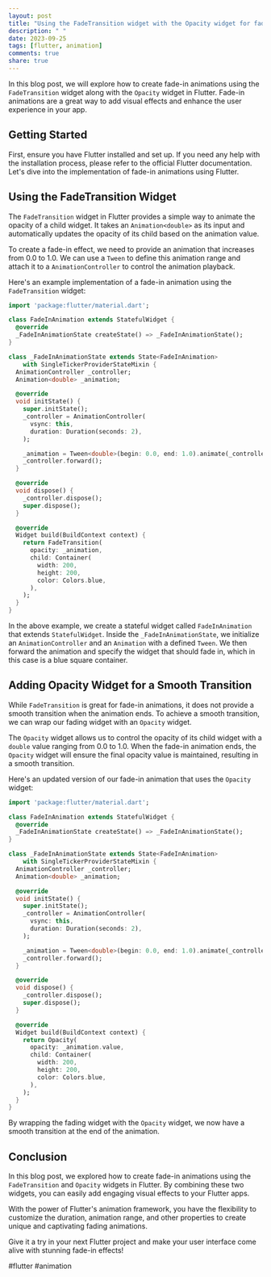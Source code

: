 ```yaml
---
layout: post
title: "Using the FadeTransition widget with the Opacity widget for fade-in animations"
description: " "
date: 2023-09-25
tags: [flutter, animation]
comments: true
share: true
---
```


In this blog post, we will explore how to create fade-in animations using the `FadeTransition` widget along with the `Opacity` widget in Flutter. Fade-in animations are a great way to add visual effects and enhance the user experience in your app.

## Getting Started

First, ensure you have Flutter installed and set up. If you need any help with the installation process, please refer to the official Flutter documentation. Let's dive into the implementation of fade-in animations using Flutter.

## Using the FadeTransition Widget

The `FadeTransition` widget in Flutter provides a simple way to animate the opacity of a child widget. It takes an `Animation<double>` as its input and automatically updates the opacity of its child based on the animation value.

To create a fade-in effect, we need to provide an animation that increases from 0.0 to 1.0. We can use a `Tween` to define this animation range and attach it to a `AnimationController` to control the animation playback.

Here's an example implementation of a fade-in animation using the `FadeTransition` widget:

```dart
import 'package:flutter/material.dart';

class FadeInAnimation extends StatefulWidget {
  @override
  _FadeInAnimationState createState() => _FadeInAnimationState();
}

class _FadeInAnimationState extends State<FadeInAnimation>
    with SingleTickerProviderStateMixin {
  AnimationController _controller;
  Animation<double> _animation;

  @override
  void initState() {
    super.initState();
    _controller = AnimationController(
      vsync: this,
      duration: Duration(seconds: 2),
    );

    _animation = Tween<double>(begin: 0.0, end: 1.0).animate(_controller);
    _controller.forward();
  }

  @override
  void dispose() {
    _controller.dispose();
    super.dispose();
  }

  @override
  Widget build(BuildContext context) {
    return FadeTransition(
      opacity: _animation,
      child: Container(
        width: 200,
        height: 200,
        color: Colors.blue,
      ),
    );
  }
}
```

In the above example, we create a stateful widget called `FadeInAnimation` that extends `StatefulWidget`. Inside the `_FadeInAnimationState`, we initialize an `AnimationController` and an `Animation` with a defined `Tween`. We then forward the animation and specify the widget that should fade in, which in this case is a blue square container.

## Adding Opacity Widget for a Smooth Transition

While `FadeTransition` is great for fade-in animations, it does not provide a smooth transition when the animation ends. To achieve a smooth transition, we can wrap our fading widget with an `Opacity` widget.

The `Opacity` widget allows us to control the opacity of its child widget with a `double` value ranging from 0.0 to 1.0. When the fade-in animation ends, the `Opacity` widget will ensure the final opacity value is maintained, resulting in a smooth transition.

Here's an updated version of our fade-in animation that uses the `Opacity` widget:

```dart
import 'package:flutter/material.dart';

class FadeInAnimation extends StatefulWidget {
  @override
  _FadeInAnimationState createState() => _FadeInAnimationState();
}

class _FadeInAnimationState extends State<FadeInAnimation>
    with SingleTickerProviderStateMixin {
  AnimationController _controller;
  Animation<double> _animation;

  @override
  void initState() {
    super.initState();
    _controller = AnimationController(
      vsync: this,
      duration: Duration(seconds: 2),
    );

    _animation = Tween<double>(begin: 0.0, end: 1.0).animate(_controller);
    _controller.forward();
  }

  @override
  void dispose() {
    _controller.dispose();
    super.dispose();
  }

  @override
  Widget build(BuildContext context) {
    return Opacity(
      opacity: _animation.value,
      child: Container(
        width: 200,
        height: 200,
        color: Colors.blue,
      ),
    );
  }
}
```

By wrapping the fading widget with the `Opacity` widget, we now have a smooth transition at the end of the animation.

## Conclusion

In this blog post, we explored how to create fade-in animations using the `FadeTransition` and `Opacity` widgets in Flutter. By combining these two widgets, you can easily add engaging visual effects to your Flutter apps.

With the power of Flutter's animation framework, you have the flexibility to customize the duration, animation range, and other properties to create unique and captivating fading animations.

Give it a try in your next Flutter project and make your user interface come alive with stunning fade-in effects!

#flutter #animation